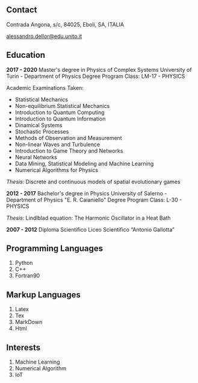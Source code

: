 ## Contact

Contrada Angona, s/c, 84025, Eboli, SA, ITALIA

alessandro.dellor@edu.unito.it

## Education

**2017 - 2020**
Master's degree in Physics of Complex Systems
University of Turin - Department of Physics
Degree Program Class: LM-17 - PHYSICS

Academic Examinations Taken:
- Statistical Mechanics
- Non-equilibrium Statistical Mechanics
- Introduction to Quantum Computing
- Introduction to Quantum Information
- Dinamical Systems
- Stochastic Processes
- Methods of Observation and Measurement
- Non-linear Waves and Turbulence
- Introduction to Game Theory and Networks
- Neural Networks
- Data Mining, Statistical Modeling and Machine Learning
- Numerical Algorithms for Physics

_Thesis_: Discrete and continuous models of spatial evolutionary games


**2012 - 2017**
Bachelor's degree in Physics
University of Salerno - Department of Physics "E. R. Caianiello"
Degree Program Class: L-30 - PHYSICS

_Thesis_: Lindlblad equation: The Harmonic Oscillator in a Heat Bath

**2007 - 2012**
Diploma Scientifico
Liceo Scientifico “Antonio Gallotta”


## Programming Languages

1. Python
2. C++
3. Fortran90

## Markup Languages

1. Latex
2. Tex
3. MarkDown
4. Html

## Interests

1. Machine Learning 
2. Numerical Algorithm 
3. IoT

